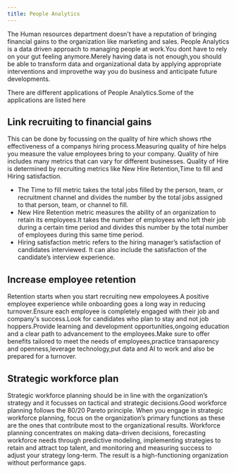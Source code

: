 ```yaml
---
title: People Analytics 
---
```

The Human resources department doesn't have a reputation of bringing financial gains to the organization like marketing and sales.
People Analytics is a data driven approach to managing people at work.You dont have to rely on your gut feeling anymore.Merely having data is not enough,you should be able to transform data and organizational data by applying appropriate interventions and improvethe way you do business and anticipate future developments.

There are different applications of People Analytics.Some of the applications are listed here

## **Link recruiting to financial gains**
This can be done by focussing on the quality of hire which shows rthe effectiveness of a companys hiring process.Measuring quality of hire helps you measure the value employees bring to your company. Quality of hire includes many metrics that can vary for different businesses.
Quality of Hire is determined by recruiting metrics like New Hire Retention,Time to fill and Hiring satisfaction.
<ul><li>The Time to fill metric takes the total jobs filled by the person, team, or recruitment channel and divides the number by the total jobs assigned to that
person, team, or channel to fill.</li>
<li>New Hire Retention metric measures the ability of an organization to retain its employees.It takes the number of employees who left their job during a certain time period and divides this number by the total number of employees during this same time period.</li>
<li>Hiring satisfaction metric refers to the hiring manager’s satisfaction of candidates interviewed. It can also include the satisfaction of the candidate’s interview experience.</li></ul>

## **Increase employee retention**
Retention starts when you start recruiting new empoloyees.A positive employee experience while onboarding goes a long way in reducing turnover.Ensure each employee is completely engaged with their job and company's success.Look for candidates who plan to stay and not job hoppers.Provide learning and development opportunities,ongoing education and a clear path to advancement to the employees.Make sure to offer benefits tailored to meet the needs of employees,practice transaparency and openness,leverage technology,put data and AI to work and also be prepared for a turnover.

## **Strategic workforce plan**
Strategic workforce planning should be in line with the organization’s strategy and it focusses on tactical and strategic decisions.Good workforce planning follows the 80/20 Pareto principle. When you engage in strategic workforce planning, focus on the organization’s primary functions as these are the ones that contribute most to the organizational results. Workforce planning concentrates on making data-driven decisions, forecasting workforce needs through predictive modeling, implementing strategies to retain and attract top talent, and monitoring and measuring success to adjust your strategy long-term. The result is a high-functioning organization without performance gaps.